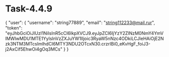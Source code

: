 # Task-4.4.9
{
    "user": {
        "username": "string77889",
        "email": "string112233@mail.rur",
        "token": "eyJhbGciOiJIUzI1NiIsInR5cCI6IkpXVCJ9.eyJpZCI6IjYzY2ZlNzM0NmY4YmVlMWIwMDU1MTE1YyIsInVzZXJuYW1lIjoic3RyaW5nNzc4ODkiLCJleHAiOjE2Nzk3NTM3MTcsImlhdCI6MTY3NDU2OTcxN30.crzrIBi0_eKvHgF_foiJ3-j2AxCif5EhwOi4gOq3MCs"
    }
}
